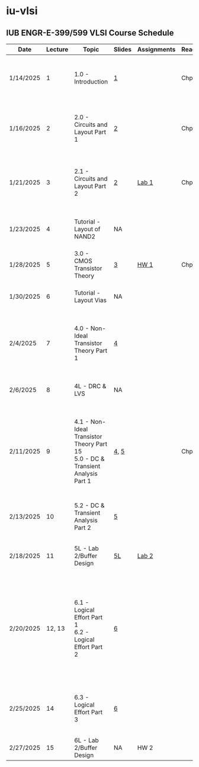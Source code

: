 # iu-vlsi
## IUB ENGR-E-399/599 VLSI Course Schedule

|Date|Lecture|Topic|Slides|Assignments|Reading|Due|Video Link|Lab Link|
|---|---|---|---|---|---|---|---|---|
|1/14/2025|1|1.0 - Introduction|[1](../Slides/1.0-Introduction.pptx)||Chp. 7||[1 - VLSI Design Lecture 1: Introduction to VLSI Design](https://iu.mediaspace.kaltura.com/media/t/1_07p5g8sa)||
|1/16/2025|2|2.0 - Circuits and Layout Part 1|[2](../Slides/2.0-Circuits-Layout.pptx)||Chp. 5||[2 - VLSI Design Lecture 2.0: Circuits and Layout Part 1](https://iu.mediaspace.kaltura.com/media/t/1_h1jicei6)||
|1/21/2025|3|2.1 - Circuits and Layout Part 2|[2](../Slides/2.0-Circuits-Layout.pptx)|[Lab 1](../HW/LAB_1.docx)|Chp. 6||[3 - VLSI Design Lecture 2.1: Circuits and Layout Part 2](https://iu.mediaspace.kaltura.com/media/t/1_4lk2ien0)|[3L - VLSI Design Lab 1: Intro to Lab 1](https://iu.mediaspace.kaltura.com/media/t/1_vuye49w6)|
|1/23/2025|4|Tutorial - Layout of NAND2|NA||||[4 - VLSI Design Tutorial: Layout of NAND2](https://iu.mediaspace.kaltura.com/media/t/1_v5uty58m)||
|1/28/2025|5|3.0 - CMOS Transistor Theory|[3](../Slides/3.0-Transistors.pptx)|[HW 1](../HW/HW1.md)|Chp. 11||[5 - Transistor Theory Lecture 3.0](https://iu.mediaspace.kaltura.com/media/t/1_23ieu5r5)||
|1/30/2025|6|Tutorial - Layout Vias|NA|||[Lab 1](../HW/LAB_1.docx)|[6 - VLSI Design Tutorial: Vias](https://iu.mediaspace.kaltura.com/media/t/1_ckm0xpls)||
|2/4/2025|7|4.0 - Non-Ideal Transistor Theory Part 1|[4](../Slides/4.0-Non-Ideal-Transistors.pptx)||||[7 - VLSI Design Lecture 4.1: Non-Ideal Transistor Theory Part 1](https://iu.mediaspace.kaltura.com/media/t/1_2b366691)||
|2/6/2025|8|4L - DRC & LVS|NA||||[8 - VLSI Design Tutorial: DRC & LVS](https://iu.mediaspace.kaltura.com/media/t/1_zpohh96u)||
|2/11/2025|9|4.1 - Non-Ideal Transistor Theory Part 15 <br> 5.0 - DC & Transient Analysis Part 1|[4](../Slides/4.0-Non-Ideal-Transistors.pptx), [5](../Slides/5.0-DC-Tran.pptx)||Chp. 12|[HW 1](../HW/HW1.md)|[9 - VLSI Design Lecture 4.2: Non-Ideal Transistor Theory Part 2 <br> 5.1: DC & Transient Analysis Part 1](https://iu.mediaspace.kaltura.com/media/t/1_zl9296ow)||
|2/13/2025|10|5.2 - DC & Transient Analysis Part 2|[5](../Slides/5.0-DC-Tran.pptx)|||[Lab 1+](../HW/LAB_1.docx)|[10 - 5.2: DC & Transient Analysis Part 2](https://iu.mediaspace.kaltura.com/media/t/1_cwttp12m)|[5L - VLSI Design Lab 2: Intro to Lab 2](https://iu.mediaspace.kaltura.com/media/t/1_h9zudkas)|
|2/18/2025|11|5L - Lab 2/Buffer Design|[5L](https://iu.mediaspace.kaltura.com/media/t/1_h9zudkas)|[Lab 2](../HW/LAB_2.docx)|||[11 - 5L: VLSI Design Lab: Intro to Lab 2](https://iu.mediaspace.kaltura.com/media/t/1_h9zudkas)||
|2/20/2025|12, 13|6.1 - Logical Effort Part 1<br>6.2 - Logical Effort Part 2|[6](../Slides/6.0-LogicalEffort.pptx)||||[12 - 6.1: VLSI Design Lecture 6.1: Logical Effort Part 1](https://iu.mediaspace.kaltura.com/media/t/1_uzarhskv)<br>[13 - 6.2: VLSI Design Lecture 6.2: Logical Effort Part 2](https://iu.mediaspace.kaltura.com/media/t/1_1o42bbwr)|[6L.1 - VLSI Design Lab/Tutorial: IU Standard Cell Library](https://iu.mediaspace.kaltura.com/media/t/1_nnn37wvl)|
|2/25/2025|14|6.3 - Logical Effort Part 3|[6](../Slides/6.0-LogicalEffort.pptx)||||[14 - 6.3: VLSI Design Lecture 6.3: Logical Effort Part 3](https://iu.mediaspace.kaltura.com/media/t/1_te524zun)|[6L.2 - VLSI Design Lab: Lab 2 Q&A](https://iu.mediaspace.kaltura.com/media/t/1_7jtnohaf)|
|2/27/2025|15|6L - Lab 2/Buffer Design|NA|HW 2||[Lab 2](../HW/LAB_2.docx)||